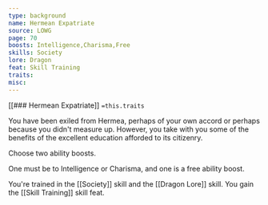 ```yaml
---
type: background
name: Hermean Expatriate 
source: LOWG
page: 70
boosts: Intelligence,Charisma,Free
skills: Society
lore: Dragon
feat: Skill Training
traits: 
misc: 
---
```


[[### Hermean Expatriate]]
`=this.traits`


You have been exiled from Hermea, perhaps of your own accord or perhaps because you didn't measure up. However, you take with you some of the benefits of the excellent education afforded to its citizenry.

Choose two ability boosts.

One must be to Intelligence or Charisma, and one is a free ability boost.

You're trained in the [[Society]] skill and the [[Dragon Lore]] skill. You gain the [[Skill Training]] skill feat.

